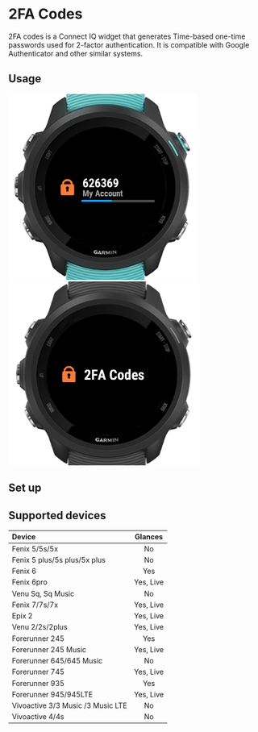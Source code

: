 # 2FA Codes

2FA codes is a Connect IQ widget that generates Time-based one-time passwords used for 2-factor authentication. It is compatible with Google Authenticator and other similar systems.

## Usage

![](img/screens/live-update-glance.png)
![](img/screens/non-live-update-glance.png)

## Set up

## Supported devices

| Device                            | Glances   |
|:----------------------------------|:---------:|
| Fenix 5/5s/5x                     | No        |
| Fenix 5 plus/5s plus/5x plus      | No        |
| Fenix 6                           | Yes       |
| Fenix 6pro                        | Yes, Live |
| Venu Sq, Sq Music                 | No        | 
| Fenix 7/7s/7x                     | Yes, Live |
| Epix 2                            | Yes, Live |
| Venu 2/2s/2plus                   | Yes, Live |
| Forerunner 245                    | Yes       |
| Forerunner 245 Music              | Yes, Live |
| Forerunner 645/645 Music          | No        |
| Forerunner 745                    | Yes, Live |
| Forerunner 935                    | Yes       |
| Forerunner 945/945LTE             | Yes, Live |
| Vivoactive 3/3 Music /3 Music LTE | No        |
| Vivoactive 4/4s                   | No        |
